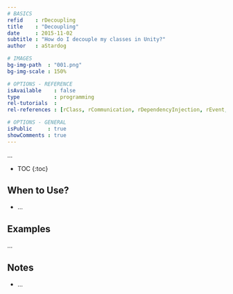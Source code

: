 ```yaml
---
# BASICS
refid    : rDecoupling
title    : "Decoupling"
date     : 2015-11-02
subtitle : "How do I decouple my classes in Unity?"
author   : aStardog

# IMAGES
bg-img-path  : "001.png"
bg-img-scale : 150%

# OPTIONS - REFERENCE
isAvailable    : false
type           : programming
rel-tutorials  : 
rel-references : [rClass, rCommunication, rDependencyInjection, rEvent, rUnityEvent]

# OPTIONS - GENERAL
isPublic     : true
showComments : true
---
```

...

* TOC
{:toc}

## When to Use?

* ...

## Examples

...

## Notes

* ...